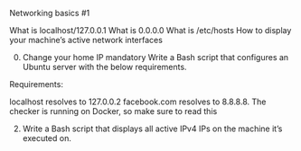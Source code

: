 Networking basics #1

What is localhost/127.0.0.1
What is 0.0.0.0
What is /etc/hosts
How to display your machine’s active network interfaces

0. Change your home IP
mandatory
Write a Bash script that configures an Ubuntu server with the below requirements.

Requirements:

localhost resolves to 127.0.0.2
facebook.com resolves to 8.8.8.8.
The checker is running on Docker, so make sure to read this


2. Write a Bash script that displays all active IPv4 IPs on the machine it’s executed on.
